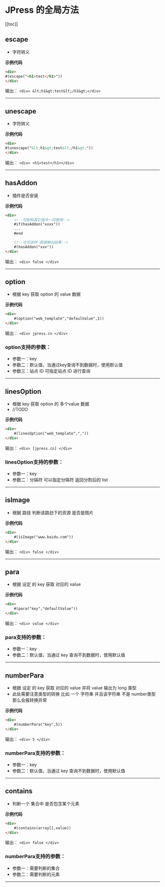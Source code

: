 # JPress 的全局方法

[[toc]]

## escape

* 字符转义

**示例代码**

```html
<div>
#(escape("<h1>test</h1>"))
</div>
```
输出： `<div> &lt;h1&gt;test&lt;/h1&gt;</div>`

------

## unescape

* 字符转义

**示例代码**
```html
<div>
#(unescape("&lt;h1&gt;test&lt;/h1&gt;"))
</div>
```
输出： `<div> <h1>test</h1></div>`

------

## hasAddon

* 插件是否安装

**示例代码**

```html
<div>
    <!--可配和其它指令一同使用-->
    #if(hasAddon("xxxx"))
    ...
    #end

    <!--也可这样 直接输出结果-->
    #(hasAddon("xxx"))
</div>
```
输出： `<div> false </div>`

------

## option

* 根据 key 获取 option 的 value 数据

**示例代码**

```html
<div>
    #(option("web_template","defaulValue",1))
</div>
```
输出： `<div> jpress.cn </div>`

### option支持的参数：
- 参数一：key
- 参数二：默认值，当通过key查询不到数据时，使用默认值
- 参数三：站点 ID 可指定站点 ID 进行查询


------

## linesOption

* 根据 key 获取 option 的 多个value 数据
* //TODO

**示例代码**

```html
<div>
    #(linesOption("web_template",","))
</div>
```
输出： `<div> [jpress.cn] </div>`

### linesOption支持的参数：
- 参数一：key
- 参数二：分隔符 可以指定分隔符 返回分割后的 list

------

## isImage

* 根据 路径 判断该路劲下的资源 是否是图片

**示例代码**

```html
<div>
    #(isImage("www.baidu.com"))
</div>
```
输出： `<div> false </div>`

------

## para

* 根据 设定 的 key 获取 对应的 value

**示例代码**

```html
<div>
    #(para("key","defaultValue"))
</div>
```
输出： `<div> value </div>`

### para支持的参数：
- 参数一：key
- 参数二：默认值，当通过 key 查询不到数据时，使用默认值

------

## numberPara

* 根据 设定 的 key 获取 对应的 value 并将 value 输出为 long 类型
* 此处需要注意类型的转换 比如 一个 字符串 并且该字符串 不是 number类型 那么会报转换异常 

**示例代码**

```html
<div>
    #(numberPara("key",5))
</div>
```

输出： `<div> 5 </div>`

### numberPara支持的参数：
- 参数一：key
- 参数二：默认值，当通过 key 查询不到数据时，使用默认值

------

## contains

* 判断一个 集合中 是否包含某个元素

**示例代码**

```html
<div>
    #(contains(array[],value))
</div>
```
输出： `<div> false </div>`

### numberPara支持的参数：
- 参数一：需要判断的集合
- 参数二：需要判断的元素

------

